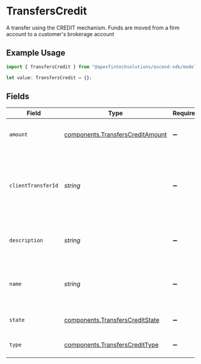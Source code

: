 # TransfersCredit

A transfer using the CREDIT mechanism. Funds are moved from a firm account to a customer's brokerage account

## Example Usage

```typescript
import { TransfersCredit } from "@apexfintechsolutions/ascend-sdk/models/components";

let value: TransfersCredit = {};
```

## Fields

| Field                                                                                                                     | Type                                                                                                                      | Required                                                                                                                  | Description                                                                                                               | Example                                                                                                                   |
| ------------------------------------------------------------------------------------------------------------------------- | ------------------------------------------------------------------------------------------------------------------------- | ------------------------------------------------------------------------------------------------------------------------- | ------------------------------------------------------------------------------------------------------------------------- | ------------------------------------------------------------------------------------------------------------------------- |
| `amount`                                                                                                                  | [components.TransfersCreditAmount](../../models/components/transferscreditamount.md)                                      | :heavy_minus_sign:                                                                                                        | The amount of the credit being issued to the investor                                                                     | {<br/>"value": "10.00"<br/>}                                                                                              |
| `clientTransferId`                                                                                                        | *string*                                                                                                                  | :heavy_minus_sign:                                                                                                        | External identifier supplied by the API caller. Each request must have a unique pairing of client_transfer_id and account | 179dcd33-49f8-4615-989c-560fb387c4fd                                                                                      |
| `description`                                                                                                             | *string*                                                                                                                  | :heavy_minus_sign:                                                                                                        | Optional description information that will attach to this transaction                                                     | Credit given as promotion                                                                                                 |
| `name`                                                                                                                    | *string*                                                                                                                  | :heavy_minus_sign:                                                                                                        | Full name of the credit resource, which contains account id and credit transaction id                                     | accounts/01H8FB90ZRRFWXB4XC2JPJ1D4Y/credits/20230823123456                                                                |
| `state`                                                                                                                   | [components.TransfersCreditState](../../models/components/transferscreditstate.md)                                        | :heavy_minus_sign:                                                                                                        | The current state of the credit                                                                                           |                                                                                                                           |
| `type`                                                                                                                    | [components.TransfersCreditType](../../models/components/transferscredittype.md)                                          | :heavy_minus_sign:                                                                                                        | The type of the credit being issued                                                                                       | PROMOTIONAL                                                                                                               |